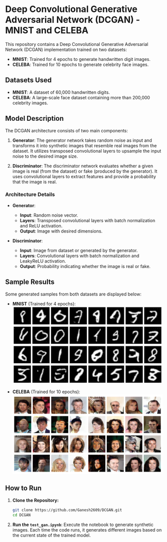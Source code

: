 # Deep Convolutional Generative Adversarial Network (DCGAN) - MNIST and CELEBA

This repository contains a Deep Convolutional Generative Adversarial Network (DCGAN) implementation trained on two datasets:
- **MNIST**: Trained for 4 epochs to generate handwritten digit images.
- **CELEBA**: Trained for 10 epochs to generate celebrity face images.

## Datasets Used
- **MNIST**: A dataset of 60,000 handwritten digits.
- **CELEBA**: A large-scale face dataset containing more than 200,000 celebrity images.

## Model Description

The DCGAN architecture consists of two main components:

1. **Generator**: The generator network takes random noise as input and transforms it into synthetic images that resemble real images from the dataset. It utilizes transposed convolutional layers to upsample the input noise to the desired image size.

2. **Discriminator**: The discriminator network evaluates whether a given image is real (from the dataset) or fake (produced by the generator). It uses convolutional layers to extract features and provide a probability that the image is real.

### Architecture Details
- **Generator**:
  - **Input**: Random noise vector.
  - **Layers**: Transposed convolutional layers with batch normalization and ReLU activation.
  - **Output**: Image with desired dimensions.

- **Discriminator**:
  - **Input**: Image from dataset or generated by the generator.
  - **Layers**: Convolutional layers with batch normalization and LeakyReLU activation.
  - **Output**: Probability indicating whether the image is real or fake.

## Sample Results
Some generated samples from both datasets are displayed below:

- **MNIST** (Trained for 4 epochs):  
  ![MNIST Sample](Results/MNIST/Epoch_4.png)

- **CELEBA** (Trained for 10 epochs):  
  ![CELEBA Sample](Results/Train_1/Epoch_10.png)

## How to Run

1. **Clone the Repository:**
   ```bash
   git clone https://github.com/Ganesh2609/DCGAN.git
   cd DCGAN
   
2. **Run the `test_gan.ipynb`**: Execute the notebook to generate synthetic images. Each time the code runs, it generates different images based on the current state of the trained model.
